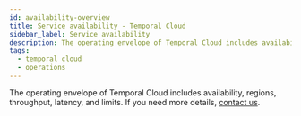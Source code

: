 ```yaml
---
id: availability-overview
title: Service availability - Temporal Cloud
sidebar_label: Service availability
description: The operating envelope of Temporal Cloud includes availability, regions, throughput, latency, and limits.
tags:
  - temporal cloud
  - operations
---
```


The operating envelope of Temporal Cloud includes availability, regions, throughput, latency, and limits.
If you need more details, [contact us](https://pages.temporal.io/contact-us).
